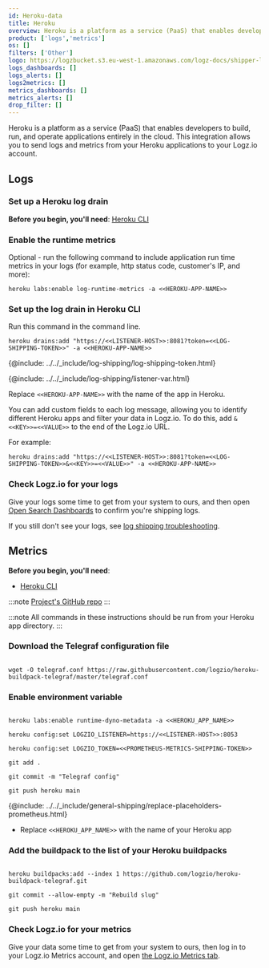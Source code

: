 ```yaml
---
id: Heroku-data
title: Heroku
overview: Heroku is a platform as a service (PaaS) that enables developers to build, run, and operate applications entirely in the cloud. This integration allows you to send logs from your Heroku applications to your Logz.io account. 
product: ['logs','metrics']
os: []
filters: ['Other']
logo: https://logzbucket.s3.eu-west-1.amazonaws.com/logz-docs/shipper-logos/heroku.svg
logs_dashboards: []
logs_alerts: []
logs2metrics: []
metrics_dashboards: []
metrics_alerts: []
drop_filter: []
---
```



Heroku is a platform as a service (PaaS) that enables developers to build, run, and operate applications entirely in the cloud. This integration allows you to send logs and metrics from your Heroku applications to your Logz.io account. 

## Logs

### Set up a Heroku log drain

**Before you begin, you'll need**:
[Heroku CLI](https://devcenter.heroku.com/articles/heroku-cli#download-and-install)

 
  
### Enable the runtime metrics 

Optional - run the following command to include application run time metrics in your logs (for example, http status code, customer's IP, and more):

```shell
heroku labs:enable log-runtime-metrics -a <<HEROKU-APP-NAME>>
```

### Set up the log drain in Heroku CLI

Run this command in the command line.

```shell
heroku drains:add "https://<<LISTENER-HOST>>:8081?token=<<LOG-SHIPPING-TOKEN>>" -a <<HEROKU-APP-NAME>>
```

{@include: ../../_include/log-shipping/log-shipping-token.html}

{@include: ../../_include/log-shipping/listener-var.html}

Replace `<<HEROKU-APP-NAME>>` with the name of the app in Heroku.

You can add custom fields to each log message, allowing you to identify different Heroku apps and filter your data in Logz.io.
To do this, add `&<<KEY>>=<<VALUE>>` to the end of the Logz.io URL.

For example:

```shell
heroku drains:add "https://<<LISTENER-HOST>>:8081?token=<<LOG-SHIPPING-TOKEN>>&<<KEY>>=<<VALUE>>" -a <<HEROKU-APP-NAME>>
```


### Check Logz.io for your logs

Give your logs some time to get from your system to ours, and then open [Open Search Dashboards](https://app.logz.io/#/dashboard/osd) to confirm you're shipping logs.

If you still don't see your logs, see [log shipping troubleshooting](https://docs.logz.io/docs/user-guide/log-management/troubleshooting/log-shipping-troubleshooting/).

## Metrics


**Before you begin, you'll need**:

* [Heroku CLI](https://devcenter.heroku.com/articles/heroku-cli#download-and-install)

:::note
[Project's GitHub repo](https://github.com/logzio/gheroku-buildpack-telegraf/)
:::

:::note
All commands in these instructions should be run from your Heroku app directory.
:::
 


### Download the Telegraf configuration file

``` shell

wget -O telegraf.conf https://raw.githubusercontent.com/logzio/heroku-buildpack-telegraf/master/telegraf.conf

```

### Enable environment variable

``` shell

heroku labs:enable runtime-dyno-metadata -a <<HEROKU_APP_NAME>>

heroku config:set LOGZIO_LISTENER=https://<<LISTENER-HOST>>:8053   

heroku config:set LOGZIO_TOKEN=<<PROMETHEUS-METRICS-SHIPPING-TOKEN>>

git add .

git commit -m "Telegraf config" 

git push heroku main

```

{@include: ../../_include/general-shipping/replace-placeholders-prometheus.html}
* Replace `<<HEROKU_APP_NAME>>` with the name of your Heroku app

### Add the buildpack to the list of your Heroku buildpacks

``` shell

heroku buildpacks:add --index 1 https://github.com/logzio/heroku-buildpack-telegraf.git

git commit --allow-empty -m "Rebuild slug"

git push heroku main

```

### Check Logz.io for your metrics

Give your data some time to get from your system to ours, then log in to your Logz.io Metrics account, and open [the Logz.io Metrics tab](https://app.logz.io/#/dashboard/metrics/).


